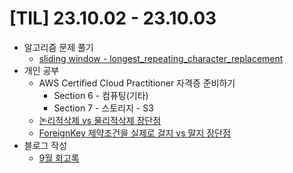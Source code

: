 # [TIL] 23.10.02 - 23.10.03

* 알고리즘 문제 풀기
  * [sliding window -  longest_repeating_character_replacement](../java_algorithm/leetcode/src/longest_repeating_character_replacement/Solution231002.java)
* 개인 공부
  * AWS Certified Cloud Practitioner 자격증 준비하기
    * Section 6 - 컴퓨팅(기타)
    * Section 7 - 스토리지 - S3
  * [논리적삭제 vs 물리적삭제 장단점](../database_study/physical_deletion_and_logical_deletion.md)
  * [ForeignKey 제약조건을 실제로 걸지 vs 말지 장단점](../database_study/foreign_key.md)
* 블로그 작성
  * [9월 회고록](https://velog.io/@developerwan?tag=%ED%9A%8C%EA%B3%A0%EB%A1%9D)
  